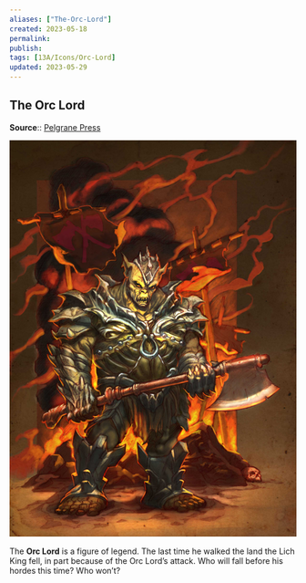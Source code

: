 ```yaml
---
aliases: ["The-Orc-Lord"]
created: 2023-05-18
permalink: 
publish: 
tags: [13A/Icons/Orc-Lord]
updated: 2023-05-29
---
```


## The Orc Lord

**Source**:: [Pelgrane Press](https://pelgranepress.com/2012/05/07/behind-the-illustration-of-the-orc-lord/)

![The Orc Lord|300](Compendium/13A/Icons/Orc-Lord-image-1.jpg)

The **Orc Lord** is a figure of legend. The last time he walked the land the Lich King fell, in part because of the Orc Lord’s attack. Who will fall before his hordes this time? Who won’t?